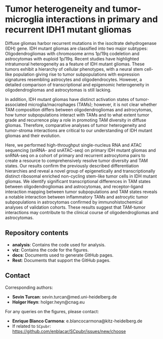 # Tumor heterogeneity and tumor-microglia interactions in primary and recurrent IDH1 mutant gliomas

Diffuse gliomas harbor recurrent mutations in the isocitrate dehydrogenase (IDH) gene. IDH mutant gliomas are classified into two major subtypes: Oligodendrogliomas with chromosome arms 1p/19q codeletion and astrocytomas with euploid 1p/19q. Recent studies have highlighted intratumoral heterogeneity as a feature of IDH mutant gliomas. These tumors exhibit a hierarchy of cellular phenotypes, with a neural stem cell-like population giving rise to tumor subpopulations with expression signatures resembling astrocytes and oligodendrocytes. However, a detailed comparison of transcriptional and epigenomic heterogeneity in oligodendrogliomas and astrocytomas is still lacking.

In addition, IDH mutant gliomas have distinct activation states of tumor-associated microglia/macrophages (TAMs); however, it is not clear whether TAM composition differs between oligodendrogliomas and astrocytomas, how tumor subpopulations interact with TAMs and to what extent tumor grade and recurrence play a role in promoting TAM diversity in diffuse gliomas. Therefore, comparative analyses of tumor heterogeneity and tumor-stroma interactions are critical to our understanding of IDH mutant gliomas and their evolution.

Here, we performed high-throughput single-nucleus RNA and ATAC sequencing (snRNA- and snATAC-seq) on primary IDH mutant gliomas and snRNA-seq on a cohort of primary and recurrent astrocytoma pairs to create a resource to comprehensively resolve tumor diversity and TAM states. Our results confirm the previously described differentiation hierarchies and reveal a novel group of epigenetically and transcriptionally distinct ribosomal enriched non-cycling stem-like tumor cells in IDH mutant gliomas. We identify significant transcriptional differences in TAM states between oligodendrogliomas and astrocytomas, and receptor-ligand interaction mapping between tumor subpopulations and TAM states reveals a notable interaction between inflammatory TAMs and astrocytic tumor subpopulations in astrocytomas confirmed by immunohistochemical analyses of validation cohorts. These results suggest that TAM-tumor interactions may contribute to the clinical course of oligodendrogliomas and astrocytomas.

## Repository contents

- **analysis**: Contains the code used for analysis.
- **viz**:  Contains the code for the figures.
- **docs**: Documents used to generate GitHub pages.
- **Rest**: Documents that support the GitHub pages.

## Contact

Corresponding authors:

-   **Sevin Turcan**: sevin.turcan\@med.uni-heidelberg.de
-   **Holger Heyn**: holger.heyn\@cnag.eu

For any queries on the figures, please contact:

-   **Enrique Blanco Carmona**: e.blancocarmona\@kitz-heidelberg.de
-   If related to `SCpubr`: https://github.com/enblacar/SCpubr/issues/new/choose
